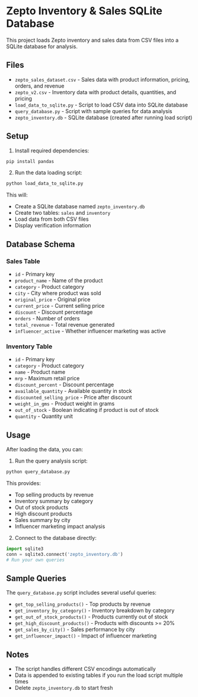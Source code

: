 # Zepto Inventory & Sales SQLite Database

This project loads Zepto inventory and sales data from CSV files into a SQLite database for analysis.

## Files

- `zepto_sales_dataset.csv` - Sales data with product information, pricing, orders, and revenue
- `zepto_v2.csv` - Inventory data with product details, quantities, and pricing
- `load_data_to_sqlite.py` - Script to load CSV data into SQLite database
- `query_database.py` - Script with sample queries for data analysis
- `zepto_inventory.db` - SQLite database (created after running load script)

## Setup

1. Install required dependencies:

```bash
pip install pandas
```

2. Run the data loading script:

```bash
python load_data_to_sqlite.py
```

This will:

- Create a SQLite database named `zepto_inventory.db`
- Create two tables: `sales` and `inventory`
- Load data from both CSV files
- Display verification information

## Database Schema

### Sales Table

- `id` - Primary key
- `product_name` - Name of the product
- `category` - Product category
- `city` - City where product was sold
- `original_price` - Original price
- `current_price` - Current selling price
- `discount` - Discount percentage
- `orders` - Number of orders
- `total_revenue` - Total revenue generated
- `influencer_active` - Whether influencer marketing was active

### Inventory Table

- `id` - Primary key
- `category` - Product category
- `name` - Product name
- `mrp` - Maximum retail price
- `discount_percent` - Discount percentage
- `available_quantity` - Available quantity in stock
- `discounted_selling_price` - Price after discount
- `weight_in_gms` - Product weight in grams
- `out_of_stock` - Boolean indicating if product is out of stock
- `quantity` - Quantity unit

## Usage

After loading the data, you can:

1. Run the query analysis script:

```bash
python query_database.py
```

This provides:

- Top selling products by revenue
- Inventory summary by category
- Out of stock products
- High discount products
- Sales summary by city
- Influencer marketing impact analysis

2. Connect to the database directly:

```python
import sqlite3
conn = sqlite3.connect('zepto_inventory.db')
# Run your own queries
```

## Sample Queries

The `query_database.py` script includes several useful queries:

- `get_top_selling_products()` - Top products by revenue
- `get_inventory_by_category()` - Inventory breakdown by category
- `get_out_of_stock_products()` - Products currently out of stock
- `get_high_discount_products()` - Products with discounts >= 20%
- `get_sales_by_city()` - Sales performance by city
- `get_influencer_impact()` - Impact of influencer marketing

## Notes

- The script handles different CSV encodings automatically
- Data is appended to existing tables if you run the load script multiple times
- Delete `zepto_inventory.db` to start fresh
